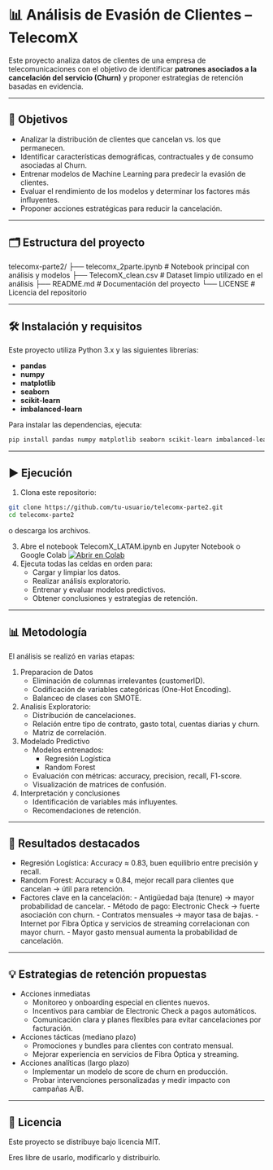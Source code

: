 # 📊 Análisis de Evasión de Clientes – TelecomX

Este proyecto analiza datos de clientes de una empresa de telecomunicaciones con el objetivo de identificar **patrones asociados a la cancelación del servicio (Churn)** y proponer estrategias de retención basadas en evidencia.

---

## 📌 Objetivos

- Analizar la distribución de clientes que cancelan vs. los que permanecen.
- Identificar características demográficas, contractuales y de consumo asociadas al Churn.
- Entrenar modelos de Machine Learning para predecir la evasión de clientes.
- Evaluar el rendimiento de los modelos y determinar los factores más influyentes.
- Proponer acciones estratégicas para reducir la cancelación.

---

## 🗂️ Estructura del proyecto

telecomx-parte2/
├── telecomx_2parte.ipynb     # Notebook principal con análisis y modelos
├── TelecomX_clean.csv        # Dataset limpio utilizado en el análisis
├── README.md                 # Documentación del proyecto
└── LICENSE                   # Licencia del repositorio

---

## 🛠️ Instalación y requisitos

Este proyecto utiliza Python 3.x y las siguientes librerías:
- **pandas**
- **numpy**
- **matplotlib**
- **seaborn**
- **scikit-learn**
- **imbalanced-learn**

Para instalar las dependencias, ejecuta:
```bash
pip install pandas numpy matplotlib seaborn scikit-learn imbalanced-learn
```

---

## ▶️ Ejecución

1. Clona este repositorio:

```bash
git clone https://github.com/tu-usuario/telecomx-parte2.git
cd telecomx-parte2
```
 o descarga los archivos.
 
3. Abre el notebook TelecomX_LATAM.ipynb en Jupyter Notebook o Google Colab [![Abrir en Colab](https://colab.research.google.com/assets/colab-badge.svg)](https://colab.research.google.com/?hl=es-ES 
)
4. Ejecuta todas las celdas en orden para:
   - Cargar y limpiar los datos.
   - Realizar análisis exploratorio.
   - Entrenar y evaluar modelos predictivos.
   - Obtener conclusiones y estrategias de retención.

---

## 📊 Metodología
El análisis se realizó en varias etapas:
  1. Preparacion de Datos
     - Eliminación de columnas irrelevantes (customerID).
     - Codificación de variables categóricas (One-Hot Encoding).
     - Balanceo de clases con SMOTE.
  2. Analisis Exploratorio:
     - Distribución de cancelaciones.
     - Relación entre tipo de contrato, gasto total, cuentas diarias y churn.
     - Matriz de correlación.
  3. Modelado Predictivo
      - Modelos entrenados:
          - Regresión Logística
          - Random Forest
      - Evaluación con métricas: accuracy, precision, recall, F1-score.
      - Visualización de matrices de confusión.
  4. Interpretación y conclusiones
     - Identificación de variables más influyentes.
     - Recomendaciones de retención.

---

## 📌 Resultados destacados
- Regresión Logística: Accuracy ≈ 0.83, buen equilibrio entre precisión y recall.
- Random Forest: Accuracy ≈ 0.84, mejor recall para clientes que cancelan → útil para retención.
- Factores clave en la cancelación:
      - Antigüedad baja (tenure) → mayor probabilidad de cancelar.
      - Método de pago: Electronic Check → fuerte asociación con churn.
      - Contratos mensuales → mayor tasa de bajas.
      - Internet por Fibra Óptica y servicios de streaming correlacionan con mayor churn.
      - Mayor gasto mensual aumenta la probabilidad de cancelación.

---

## 💡 Estrategias de retención propuestas
- Acciones inmediatas
    - Monitoreo y onboarding especial en clientes nuevos.
    - Incentivos para cambiar de Electronic Check a pagos automáticos.
    - Comunicación clara y planes flexibles para evitar cancelaciones por facturación.
- Acciones tácticas (mediano plazo)
    - Promociones y bundles para clientes con contrato mensual.
    - Mejorar experiencia en servicios de Fibra Óptica y streaming.
- Acciones analíticas (largo plazo)
    - Implementar un modelo de score de churn en producción.
    - Probar intervenciones personalizadas y medir impacto con campañas A/B.
---

## 📜 Licencia

Este proyecto se distribuye bajo licencia MIT.

Eres libre de usarlo, modificarlo y distribuirlo.




